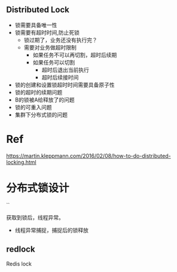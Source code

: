 Distributed Lock
---

+ 锁需要具备唯一性
+ 锁需要有超时时间,防止死锁
    + 锁过期了，业务还没有执行完？
    + 需要对业务做超时限制
        + 如果任务不可以再切割，超时后续期
        + 如果任务可以切割
            + 超时后退出当前执行
            + 超时后续接时间
+ 锁的创建和设置锁超时时间需要具备原子性
+ 锁的超时的续期问题
+ B的锁被A给释放了的问题
+ 锁的可重入问题
+ 集群下分布式锁的问题

# Ref
https://martin.kleppmann.com/2016/02/08/how-to-do-distributed-locking.html


# 分布式锁设计
``


获取到锁后，线程异常。
+ 线程异常捕捉，捕捉后的锁释放


## redlock
Redis lock
